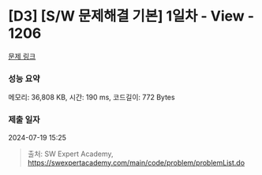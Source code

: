 # [D3] [S/W 문제해결 기본] 1일차 - View - 1206 

[문제 링크](https://swexpertacademy.com/main/code/problem/problemDetail.do?contestProbId=AV134DPqAA8CFAYh) 

### 성능 요약

메모리: 36,808 KB, 시간: 190 ms, 코드길이: 772 Bytes

### 제출 일자

2024-07-19 15:25



> 출처: SW Expert Academy, https://swexpertacademy.com/main/code/problem/problemList.do